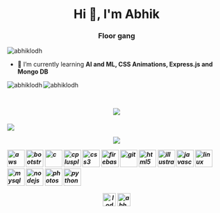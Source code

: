 <h1 align="center">Hi 👋, I'm Abhik</h1>
<h3 align="center">Floor gang</h3>

<p align="left"> <img src="https://komarev.com/ghpvc/?username=abhiklodh" alt="abhiklodh" /> </p>

- 🌱 I’m currently learning **AI and ML, CSS Animations, Express.js and Mongo DB**


<p><img align="left" src="https://github-readme-stats.vercel.app/api/top-langs/?username=abhiklodh&hide=html&theme=onedark" alt="abhiklodh" /></p>

<p>&nbsp;<img align="left" src="https://github-readme-stats.vercel.app/api?username=abhiklodh&show_icons=true&theme=onedark" alt="abhiklodh" /></p>
<br>

<p align="center">
  <img src="https://github-profile-trophy.vercel.app/?username=abhiklodh&theme=onedark">
</p>

<h5 align="center>
  i really like music :headphones:
</h5>

<!-- Nothing weird to see here -->
<p align="center">
  <a href="https://spotify-connect-github.vercel.app/api/now-playing?open">
    <!-- Music bars move to the beat and are colored based on the track's happiness, danceability and energy! -->
    <img src="https://spotify-connect-github.vercel.app/api/now-playing">
  </a>
</p>

<p align="center">
  <img src="https://spotify-connect-github.vercel.app/api/top-played">
</p>
 
 
<p align="left"><img src="https://devicons.github.io/devicon/devicon.git/icons/amazonwebservices/amazonwebservices-original-wordmark.svg" alt="aws" width="40" height="40"/> <img src="https://devicons.github.io/devicon/devicon.git/icons/bootstrap/bootstrap-plain.svg" alt="bootstrap" width="40" height="40"/> <img src="https://devicons.github.io/devicon/devicon.git/icons/c/c-original.svg" alt="c" width="40" height="40"/> <img src="https://devicons.github.io/devicon/devicon.git/icons/cplusplus/cplusplus-original.svg" alt="cplusplus" width="40" height="40"/> <img src="https://devicons.github.io/devicon/devicon.git/icons/css3/css3-original-wordmark.svg" alt="css3" width="40" height="40"/> <img src="https://www.vectorlogo.zone/logos/firebase/firebase-icon.svg" alt="firebase" width="40" height="40"/> <img src="https://www.vectorlogo.zone/logos/git-scm/git-scm-icon.svg" alt="git" width="40" height="40"/> <img src="https://devicons.github.io/devicon/devicon.git/icons/html5/html5-original-wordmark.svg" alt="html5" width="40" height="40"/> <img src="https://www.vectorlogo.zone/logos/adobe_illustrator/adobe_illustrator-icon.svg" alt="illustrator" width="40" height="40"/> <img src="https://devicons.github.io/devicon/devicon.git/icons/javascript/javascript-original.svg" alt="javascript" width="40" height="40"/> <img src="https://devicons.github.io/devicon/devicon.git/icons/linux/linux-original.svg" alt="linux" width="40" height="40"/> <img src="https://devicons.github.io/devicon/devicon.git/icons/mysql/mysql-original-wordmark.svg" alt="mysql" width="40" height="40"/> <img src="https://devicons.github.io/devicon/devicon.git/icons/nodejs/nodejs-original-wordmark.svg" alt="nodejs" width="40" height="40"/> <img src="https://devicons.github.io/devicon/devicon.git/icons/photoshop/photoshop-plain.svg" alt="photoshop" width="40" height="40"/> <img src="https://devicons.github.io/devicon/devicon.git/icons/python/python-original.svg" alt="python" width="40" height="40"/></p>

<p align="center"> 
<a href="https://twitter.com/lodhabhik" target="blank"><img align="center" src="https://cdn.jsdelivr.net/npm/simple-icons@3.0.1/icons/twitter.svg" alt="lodhabhik" height="30" width="30" /></a>
<a href="https://instagram.com/abh.ik" target="blank"><img align="center" src="https://cdn.jsdelivr.net/npm/simple-icons@3.0.1/icons/instagram.svg" alt="abh.ik" height="30" width="30" /></a>
</p>
